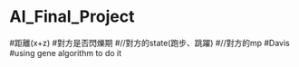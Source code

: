 # AI_Final_Project
#距離(x+z) 
#對方是否閃爍期
#//對方的state(跑步、跳躍)
#//對方的mp
#Davis
#using gene algorithm to do it
